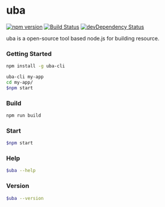 # uba

[![npm version](https://img.shields.io/npm/v/uba.svg)](https://www.npmjs.com/package/uba)
[![Build Status](https://img.shields.io/travis/iuap-design/uba/master.svg)](https://travis-ci.org/iuap-design/uba)
[![devDependency Status](https://img.shields.io/david/dev/iuap-design/uba.svg)](https://david-dm.org/iuap-design/uba#info=devDependencies)


uba is a open-source tool based node.js for building resource.

### Getting Started

```sh
npm install -g uba-cli

uba-cli my-app
cd my-app/
$npm start

```
### Build
```sh
npm run build
```

### Start
```sh
$npm start
```

### Help
```sh
$uba --help
```

### Version
```sh
$uba --version
```
